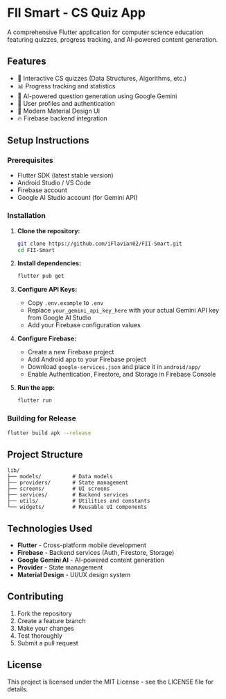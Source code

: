 # FII Smart - CS Quiz App

A comprehensive Flutter application for computer science education featuring quizzes, progress tracking, and AI-powered content generation.

## Features

- 🧠 Interactive CS quizzes (Data Structures, Algorithms, etc.)
- 📊 Progress tracking and statistics
- 🤖 AI-powered question generation using Google Gemini
- 👤 User profiles and authentication
- 📱 Modern Material Design UI
- 🔥 Firebase backend integration

## Setup Instructions

### Prerequisites
- Flutter SDK (latest stable version)
- Android Studio / VS Code
- Firebase account
- Google AI Studio account (for Gemini API)

### Installation

1. **Clone the repository:**
   ```bash
   git clone https://github.com/iFlavian02/FII-Smart.git
   cd FII-Smart
   ```

2. **Install dependencies:**
   ```bash
   flutter pub get
   ```

3. **Configure API Keys:**
   - Copy `.env.example` to `.env`
   - Replace `your_gemini_api_key_here` with your actual Gemini API key from Google AI Studio
   - Add your Firebase configuration values

4. **Configure Firebase:**
   - Create a new Firebase project
   - Add Android app to your Firebase project
   - Download `google-services.json` and place it in `android/app/`
   - Enable Authentication, Firestore, and Storage in Firebase Console

5. **Run the app:**
   ```bash
   flutter run
   ```

### Building for Release

```bash
flutter build apk --release
```

## Project Structure

```
lib/
├── models/          # Data models
├── providers/       # State management
├── screens/         # UI screens
├── services/        # Backend services
├── utils/           # Utilities and constants
└── widgets/         # Reusable UI components
```

## Technologies Used

- **Flutter** - Cross-platform mobile development
- **Firebase** - Backend services (Auth, Firestore, Storage)
- **Google Gemini AI** - AI-powered content generation
- **Provider** - State management
- **Material Design** - UI/UX design system

## Contributing

1. Fork the repository
2. Create a feature branch
3. Make your changes
4. Test thoroughly
5. Submit a pull request

## License

This project is licensed under the MIT License - see the LICENSE file for details.

